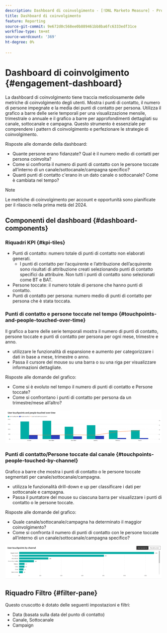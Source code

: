 ```yaml
---
description: Dashboard di coinvolgimento - [!DNL Marketo Measure] - Prodotto
title: Dashboard di coinvolgimento
feature: Reporting
source-git-commit: 9e672d0c568ee0b889461bb8ba6fc6333edf31ce
workflow-type: tm+mt
source-wordcount: '369'
ht-degree: 0%

---
```


# Dashboard di coinvolgimento {#engagement-dashboard}

La dashboard di coinvolgimento tiene traccia meticolosamente delle metriche di coinvolgimento degli utenti. Mostra i punti di contatto, il numero di persone impegnate e la media dei punti di contatto per persona. Utilizza il grafico a barre delle serie temporali per una visualizzazione mensile, trimestrale o annuale e il grafico a barre per approfondimenti dettagliati su canale, sottocanale e campagna. Questo strumento è essenziale per comprendere i pattern di coinvolgimento e perfezionare le strategie di coinvolgimento.

Risposte alle domande della dashboard:

* Quante persone erano fidanzate? Qual è il numero medio di contatti per persona coinvolta?
* Come si confronta il numero di punti di contatto con le persone toccate all’interno di un canale/sottocanale/campagna specifico?
* Quanti punti di contatto c&#39;erano in un dato canale o sottocanale? Come è cambiata nel tempo?

>[!NOTE]
>
>Le metriche di coinvolgimento per account e opportunità sono pianificate per il rilascio nella prima metà del 2024.

## Componenti del dashboard {#dashboard-components}

### Riquadri KPI {#kpi-tiles}

* Punti di contatto: numero totale di punti di contatto non elaborati generati.
   * I punti di contatto per l’acquirente e l’attribuzione dell’acquirente sono risultati di attribuzione creati selezionando punti di contatto specifici da attribuire. Non tutti i punti di contatto sono selezionati come BT e BAT.
* Persone toccate: il numero totale di persone che hanno punti di contatto.
* Punti di contatto per persona: numero medio di punti di contatto per persona che è stata toccata.

### Punti di contatto e persone toccate nel tempo {#touchpoints-and-people-touched-over-time}

Il grafico a barre delle serie temporali mostra il numero di punti di contatto, persone toccate e punti di contatto per persona per ogni mese, trimestre e anno.

* utilizzare le funzionalità di espansione e aumento per categorizzare i dati in base a mese, trimestre o anno.
* Passa il cursore del mouse su una barra o su una riga per visualizzare informazioni dettagliate.

Risposte alle domande del grafico:

* Come si è evoluto nel tempo il numero di punti di contatto e Persone toccate?
* Come si confrontano i punti di contatto per persona da un trimestre/mese all’altro?

![](assets/engagement-dashboard-1.png)

### Punti di contatto/Persone toccate dal canale {#touchpoints-people-touched-by-channel}

Grafico a barre che mostra i punti di contatto o le persone toccate segmentati per canale/sottocanale/campagna.

* utilizza le funzionalità drill-down e up per classificare i dati per sottocanale e campagna.
* Passa il puntatore del mouse su ciascuna barra per visualizzare i punti di contatto o le persone toccate.

Risposte alle domande del grafico:

* Quale canale/sottocanale/campagna ha determinato il maggior coinvolgimento?
* Come si confronta il numero di punti di contatto con le persone toccate all’interno di un canale/sottocanale/campagna specifico?

![](assets/engagement-dashboard-2.png)

## Riquadro Filtro {#filter-pane}

Questo cruscotto è dotato delle seguenti impostazioni e filtri:

* Data (basata sulla data del punto di contatto)
* Canale, Sottocanale
* Campaign
